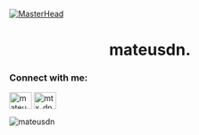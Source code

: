 [![MasterHead](https://cdnb.artstation.com/p/assets/images/images/056/226/281/original/mateus-m-cc.gif?1668735319)](https://www.artstation.com/matd2d)
<h1 align="center">mateusdn.</h1>
<h3 align="left">Connect with me:</h3>




<p align="left">
<a href="https://linkedin.com/in/mateusdn" target="blank"><img align="center" src="https://raw.githubusercontent.com/rahuldkjain/github-profile-readme-generator/master/src/images/icons/Social/linked-in-alt.svg" alt="mateusdn" height="30" width="40" /></a>
<a href="https://instagram.com/mtx_dn" target="blank"><img align="center" src="https://raw.githubusercontent.com/rahuldkjain/github-profile-readme-generator/master/src/images/icons/Social/instagram.svg" alt="mtx_dn" height="30" width="40" /></a>
</p>


<p><img align="center" src="https://github-readme-stats.vercel.app/api/top-langs?username=mateusdn&show_icons=true&theme=dark&locale=en&layout=compact" alt="mateusdn" /></p>




